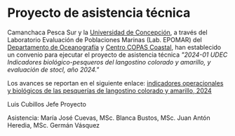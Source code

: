 # Proyecto de asistencia técnica

Camanchaca Pesca Sur y la [Universidad de Concepción](https://www.udec.cl/pexterno/), a través del Laboratorio Evaluación de Poblaciones Marinas (Lab. EPOMAR) del [Departamento de Oceanografía](https://oceanografia.udec.cl/) y [Centro COPAS Coastal](https://copas-coastal.cl/), han establecido un convenio para ejecutar el proyecto de asistencia técnica *"2024-01 UDEC Indicadores biológico-pesqueros del langostino colorado y amarillo, y evaluación de stocl, año 2024."* 

Los avances se reportan en el siguiente enlace: [indicadores operacionales y biológicos de las pesquerías de langostino colorado y amarillo, 2024]( https://luisacubillos.github.io/Indicadores_camanchaca/)

Luis Cubillos
Jefe Proyecto

Asistencia:
María José Cuevas, MSc.
Blanca Bustos, MSc.
Juan Antón Heredia, MSc.
Germán Vásquez




